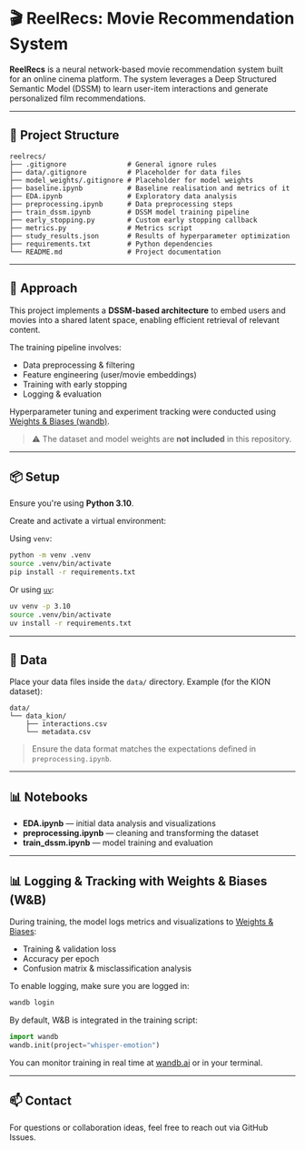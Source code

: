 # 🎬 ReelRecs: Movie Recommendation System

**ReelRecs** is a neural network-based movie recommendation system built for an online cinema platform. The system leverages a Deep Structured Semantic Model (DSSM) to learn user-item interactions and generate personalized film recommendations.

---

## 🚀 Project Structure

```
reelrecs/
├── .gitignore               # General ignore rules
├── data/.gitignore          # Placeholder for data files
├── model_weights/.gitignore # Placeholder for model weights
├── baseline.ipynb           # Baseline realisation and metrics of it
├── EDA.ipynb                # Exploratory data analysis
├── preprocessing.ipynb      # Data preprocessing steps
├── train_dssm.ipynb         # DSSM model training pipeline
├── early_stopping.py        # Custom early stopping callback
├── metrics.py               # Metrics script 
├── study_results.json       # Results of hyperparameter optimization
├── requirements.txt         # Python dependencies
└── README.md                # Project documentation
```

---

## 🧠 Approach

This project implements a **DSSM-based architecture** to embed users and movies into a shared latent space, enabling efficient retrieval of relevant content.

The training pipeline involves:

* Data preprocessing & filtering
* Feature engineering (user/movie embeddings)
* Training with early stopping
* Logging & evaluation

Hyperparameter tuning and experiment tracking were conducted using [Weights & Biases (wandb)](https://wandb.ai/).

> ⚠️ The dataset and model weights are **not included** in this repository.

---

## 📦 Setup

Ensure you're using **Python 3.10**.

Create and activate a virtual environment:

Using `venv`:

```bash
python -m venv .venv
source .venv/bin/activate
pip install -r requirements.txt
```

Or using [`uv`](https://github.com/astral-sh/uv):

```bash
uv venv -p 3.10
source .venv/bin/activate
uv install -r requirements.txt
```

---

## 📁 Data

Place your data files inside the `data/` directory.
Example (for the KION dataset):

```
data/
└── data_kion/
    ├── interactions.csv
    └── metadata.csv
```

> Ensure the data format matches the expectations defined in `preprocessing.ipynb`.

---

## 📊 Notebooks

* **EDA.ipynb** — initial data analysis and visualizations
* **preprocessing.ipynb** — cleaning and transforming the dataset
* **train\_dssm.ipynb** — model training and evaluation

---

## 📊 Logging & Tracking with Weights & Biases (W&B)

During training, the model logs metrics and visualizations to [Weights & Biases](https://wandb.ai/):

- Training & validation loss
- Accuracy per epoch
- Confusion matrix & misclassification analysis

To enable logging, make sure you are logged in:

```bash
wandb login
```

By default, W&B is integrated in the training script:

```python
import wandb
wandb.init(project="whisper-emotion")
```

You can monitor training in real time at [wandb.ai](https://wandb.ai/) or in your terminal.

---

## 📫 Contact

For questions or collaboration ideas, feel free to reach out via GitHub Issues.
